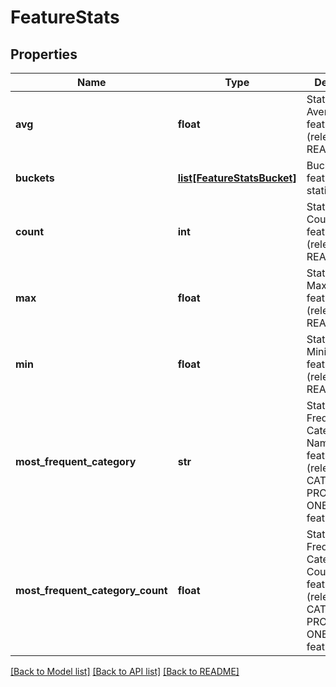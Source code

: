 # FeatureStats

## Properties
Name | Type | Description | Notes
------------ | ------------- | ------------- | -------------
**avg** | **float** | Statistical Average of a feature value (relevant to REAL features) | [optional] 
**buckets** | [**list[FeatureStatsBucket]**](FeatureStatsBucket.md) | Buckets in a feature statistics | [optional] 
**count** | **int** | Statistical Count of a feature value (relevant to REAL features) | [optional] 
**max** | **float** | Statistical Maximum of a feature value (relevant to REAL features) | [optional] 
**min** | **float** | Statistical Minimum of a feature value (relevant to REAL features) | [optional] 
**most_frequent_category** | **str** | Statistical Most Frequent Category Name of a feature value (relevant to CATEGORICAL, PROBA and ONE_HOT features) | [optional] 
**most_frequent_category_count** | **float** | Statistical Most Frequent Category Count of a feature value (relevant to CATEGORICAL, PROBA and ONE_HOT features) | [optional] 

[[Back to Model list]](../README.md#documentation-for-models) [[Back to API list]](../README.md#documentation-for-api-endpoints) [[Back to README]](../README.md)



